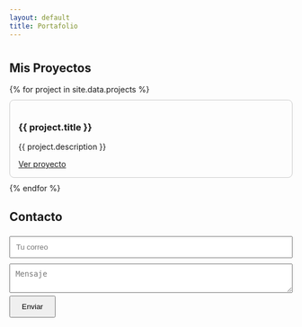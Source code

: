 ```yaml
---
layout: default
title: Portafolio
---
```


<!-- Encabezado con Typed.js -->
<h1 style="text-align:center;">
  <span id="typed"></span>
</h1>

<!-- Sección de proyectos -->
<h2>Mis Proyectos</h2>
<div id="projects">
  {% for project in site.data.projects %}
  <div class="project" data-aos="fade-up" style="border:1px solid #ccc; padding:15px; margin:10px 0; border-radius:8px;">
    <h3>{{ project.title }}</h3>
    <p>{{ project.description }}</p>
    <a href="{{ project.link }}" target="_blank">Ver proyecto</a>
  </div>
  {% endfor %}
</div>

<!-- Formulario de contacto -->
<h2>Contacto</h2>
<form action="https://formspree.io/f/tu-form-id" method="POST">
  <input type="email" name="email" placeholder="Tu correo" required style="width:100%; padding:10px; margin:5px 0;">
  <textarea name="message" placeholder="Mensaje" style="width:100%; padding:10px; margin:5px 0;"></textarea>
  <button type="submit" style="padding:10px 20px; cursor:pointer;">Enviar</button>
</form>

<!-- Scripts -->
<script src="https://cdn.jsdelivr.net/npm/typed.js@2.0.12"></script>
<script src="https://cdn.jsdelivr.net/npm/aos@2.3.4/dist/aos.js"></script>
<link href="https://cdn.jsdelivr.net/npm/aos@2.3.4/dist/aos.css" rel="stylesheet">
<script src="/assets/js/main.js"></script>
